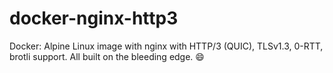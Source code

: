 # docker-nginx-http3
Docker: Alpine Linux image with nginx with HTTP/3 (QUIC), TLSv1.3, 0-RTT, brotli support. All built on the bleeding edge. 😄

